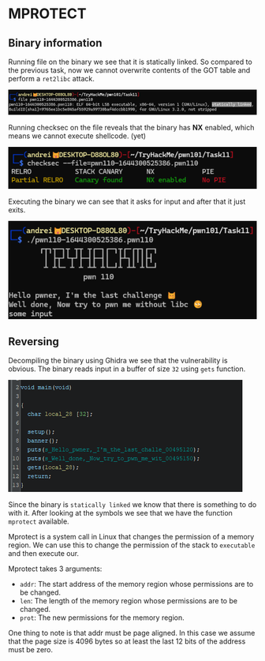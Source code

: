 # MPROTECT

## Binary information

Running file on the binary we see that it is statically linked. So compared to the previous task, now we cannot overwrite contents of the GOT table and perform a `ret2libc` attack.

![Statically Linked](images/static.png)

Running checksec on the file reveals that the binary has **NX** enabled, which means we cannot execute shellcode. (yet)

![Checksec](images/checksec.png)

Executing the binary we can see that it asks for input and after that it just exits.

![Binary](images/binary.png)

## Reversing

Decompiling the binary using Ghidra we see that the vulnerability is obvious. The binary reads input in a buffer of size `32` using `gets` function.

![vulnerability](images/vulnerability.png)

Since the binary is `statically linked` we know that there is something to do with it. After looking at the symbols we see that we have the function `mprotect` available.

Mprotect is a system call in Linux that changes the permission of a memory region. We can use this to change the permission of the stack to `executable` and then execute our.

Mprotect takes 3 arguments:

- `addr`: The start address of the memory region whose permissions are to be changed.
- `len`: The length of the memory region whose permissions are to be changed.
- `prot`: The new permissions for the memory region.

One thing to note is that addr must be page aligned. In this case we assume that the page size is 4096 bytes so at least the last 12 bits of the address must be zero.
